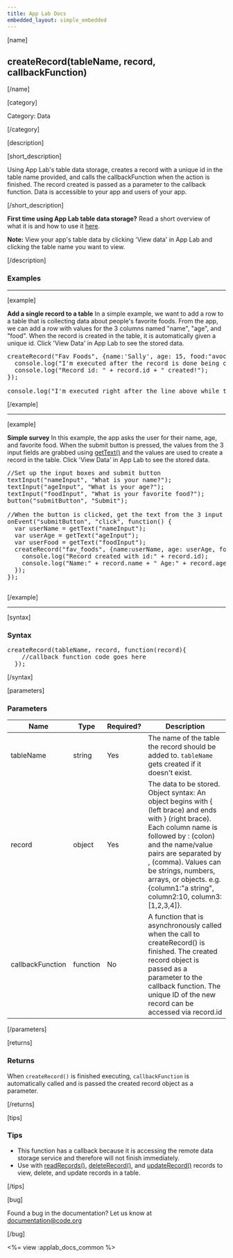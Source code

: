 ```yaml
---
title: App Lab Docs
embedded_layout: simple_embedded
---
```


[name]

## createRecord(tableName, record, callbackFunction)

[/name]


[category]

Category: Data

[/category]

[description]

[short_description]

Using App Lab's table data storage, creates a record with a unique id in the table name provided, and calls the callbackFunction when the action is finished. The record created is passed as a parameter to the callback function. Data is accessible to your app and users of your app.

[/short_description]

**First time using App Lab table data storage?** Read a short overview of what it is and how to use it [here](/applab/docs/tabledatastorage).

**Note:** View your app's table data by clicking 'View data' in App Lab and clicking the table name you want to view.

[/description]

### Examples
____________________________________________________

[example]

**Add a single record to a table** In a simple example, we want to add a row to a table
that is collecting data about people's favorite foods. From the app, we can add a row with values
 for the 3 columns named "name", "age", and "food". When the record is created in the table,
 it is automatically given a unique id. Click 'View Data' in App Lab to see the stored data.

<pre>
createRecord("Fav Foods", {name:'Sally', age: 15, food:"avocado"}, function(record) {
  console.log("I'm executed after the record is done being created");
  console.log("Record id: " + record.id + " created!");
});

console.log("I'm executed right after the line above while the record is being created!");
</pre>

[/example]

____________________________________________________

[example]

**Simple survey** In this example, the app asks the user for their name, age,
 and favorite food. When the submit button is pressed, the values from the 3 input fields are
  grabbed using [getText()](/applab/docs/getText) and the values are used to create a record in the table.
  Click 'View Data' in App Lab to see the stored data.

<pre>
//Set up the input boxes and submit button
textInput("nameInput", "What is your name?");
textInput("ageInput", "What is your age?");
textInput("foodInput", "What is your favorite food?");
button("submitButton", "Submit");

//When the button is clicked, get the text from the 3 input boxes and create a record in the table
onEvent("submitButton", "click", function() {
  var userName = getText("nameInput");
  var userAge = getText("ageInput");
  var userFood = getText("foodInput");
  createRecord("fav_foods", {name:userName, age: userAge, food:userFood}, function(record) {
    console.log("Record created with id:" + record.id);
    console.log("Name:" + record.name + " Age:" + record.age + " Food:" + record.food);
  });
});

</pre>

[/example]

____________________________________________________

[syntax]

### Syntax
<pre>
createRecord(tableName, record, function(record){
    //callback function code goes here
  });
</pre>

[/syntax]

[parameters]

### Parameters

| Name  | Type | Required? | Description |
|-----------------|------|-----------|-------------|
| tableName | string | Yes | The name of the table the record should be added to. `tableName` gets created if it doesn't exist.  |
| record | object | Yes | The data to be stored. Object syntax: An object begins with { (left brace) and ends with } (right brace). Each column name is followed by : (colon) and the name/value pairs are separated by , (comma). Values can be strings, numbers, arrays, or objects. e.g. {column1:"a string", column2:10, column3:[1,2,3,4]}.  |
| callbackFunction | function | No | A function that is asynchronously called when the call to createRecord() is finished. The created record object is passed as a parameter to the callback function. The unique ID of the new record can be accessed via record.id  |

[/parameters]

[returns]

### Returns
When `createRecord()` is finished executing, `callbackFunction` is automatically called and is passed the created record object as a parameter.

[/returns]

[tips]

### Tips
- This function has a callback because it is accessing the remote data storage service and therefore will not finish immediately.
- Use with [readRecords()](/applab/docs/readRecords), [deleteRecord()](/applab/docs/deleteRecord), and [updateRecord()](/applab/docs/updateRecord) records to view, delete, and update records in a table.

[/tips]

[bug]

Found a bug in the documentation? Let us know at documentation@code.org

[/bug]

<%= view :applab_docs_common %>
